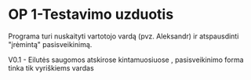 # OP 1-Testavimo uzduotis

Programa turi nuskaityti vartotojo vardą (pvz. Aleksandr) ir atspausdinti "įrėmintą" pasisveikinimą.

V0.1 - Eilutės saugomos atskirose kintamuosiuose , pasisveikinimo forma tinka tik vyriškiems vardas

